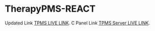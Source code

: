 # TherapyPMS-REACT

Updated Link [TPMS LIVE LINK](https://therapyms.netlify.app/).
C Panel Link [TPMS Server LIVE LINK](https://rtapp.therapypms.com/).
